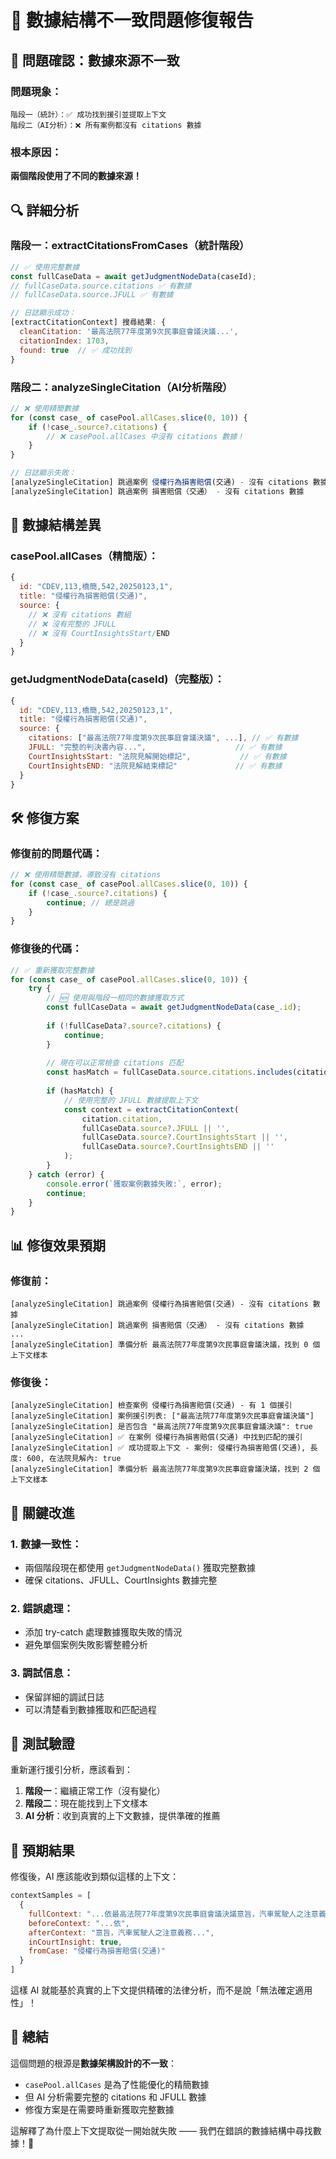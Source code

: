 # 🔧 數據結構不一致問題修復報告

## 🎯 **問題確認：數據來源不一致**

### **問題現象**：
```
階段一（統計）：✅ 成功找到援引並提取上下文
階段二（AI分析）：❌ 所有案例都沒有 citations 數據
```

### **根本原因**：
**兩個階段使用了不同的數據來源！**

## 🔍 **詳細分析**

### **階段一：extractCitationsFromCases（統計階段）**
```javascript
// ✅ 使用完整數據
const fullCaseData = await getJudgmentNodeData(caseId);
// fullCaseData.source.citations ✅ 有數據
// fullCaseData.source.JFULL ✅ 有數據

// 日誌顯示成功：
[extractCitationContext] 搜尋結果: {
  cleanCitation: '最高法院77年度第9次民事庭會議決議...',
  citationIndex: 1703,
  found: true  // ✅ 成功找到
}
```

### **階段二：analyzeSingleCitation（AI分析階段）**
```javascript
// ❌ 使用精簡數據
for (const case_ of casePool.allCases.slice(0, 10)) {
    if (!case_.source?.citations) {
        // ❌ casePool.allCases 中沒有 citations 數據！
    }
}

// 日誌顯示失敗：
[analyzeSingleCitation] 跳過案例 侵權行為損害賠償(交通) - 沒有 citations 數據
[analyzeSingleCitation] 跳過案例 損害賠償（交通） - 沒有 citations 數據
```

## 🚨 **數據結構差異**

### **casePool.allCases（精簡版）**：
```javascript
{
  id: "CDEV,113,橋簡,542,20250123,1",
  title: "侵權行為損害賠償(交通)",
  source: {
    // ❌ 沒有 citations 數組
    // ❌ 沒有完整的 JFULL
    // ❌ 沒有 CourtInsightsStart/END
  }
}
```

### **getJudgmentNodeData(caseId)（完整版）**：
```javascript
{
  id: "CDEV,113,橋簡,542,20250123,1",
  title: "侵權行為損害賠償(交通)",
  source: {
    citations: ["最高法院77年度第9次民事庭會議決議", ...], // ✅ 有數據
    JFULL: "完整的判決書內容...",                    // ✅ 有數據
    CourtInsightsStart: "法院見解開始標記",           // ✅ 有數據
    CourtInsightsEND: "法院見解結束標記"             // ✅ 有數據
  }
}
```

## 🛠️ **修復方案**

### **修復前的問題代碼**：
```javascript
// ❌ 使用精簡數據，導致沒有 citations
for (const case_ of casePool.allCases.slice(0, 10)) {
    if (!case_.source?.citations) {
        continue; // 總是跳過
    }
}
```

### **修復後的代碼**：
```javascript
// ✅ 重新獲取完整數據
for (const case_ of casePool.allCases.slice(0, 10)) {
    try {
        // 🆕 使用與階段一相同的數據獲取方式
        const fullCaseData = await getJudgmentNodeData(case_.id);
        
        if (!fullCaseData?.source?.citations) {
            continue;
        }
        
        // 現在可以正常檢查 citations 匹配
        const hasMatch = fullCaseData.source.citations.includes(citation.citation);
        
        if (hasMatch) {
            // 使用完整的 JFULL 數據提取上下文
            const context = extractCitationContext(
                citation.citation,
                fullCaseData.source?.JFULL || '',
                fullCaseData.source?.CourtInsightsStart || '',
                fullCaseData.source?.CourtInsightsEND || ''
            );
        }
    } catch (error) {
        console.error(`獲取案例數據失敗:`, error);
        continue;
    }
}
```

## 📊 **修復效果預期**

### **修復前**：
```
[analyzeSingleCitation] 跳過案例 侵權行為損害賠償(交通) - 沒有 citations 數據
[analyzeSingleCitation] 跳過案例 損害賠償（交通） - 沒有 citations 數據
...
[analyzeSingleCitation] 準備分析 最高法院77年度第9次民事庭會議決議，找到 0 個上下文樣本
```

### **修復後**：
```
[analyzeSingleCitation] 檢查案例 侵權行為損害賠償(交通) - 有 1 個援引
[analyzeSingleCitation] 案例援引列表: ["最高法院77年度第9次民事庭會議決議"]
[analyzeSingleCitation] 是否包含 "最高法院77年度第9次民事庭會議決議": true
[analyzeSingleCitation] ✅ 在案例 侵權行為損害賠償(交通) 中找到匹配的援引
[analyzeSingleCitation] ✅ 成功提取上下文 - 案例: 侵權行為損害賠償(交通), 長度: 600, 在法院見解內: true
[analyzeSingleCitation] 準備分析 最高法院77年度第9次民事庭會議決議，找到 2 個上下文樣本
```

## 🎯 **關鍵改進**

### **1. 數據一致性**：
- 兩個階段現在都使用 `getJudgmentNodeData()` 獲取完整數據
- 確保 citations、JFULL、CourtInsights 數據完整

### **2. 錯誤處理**：
- 添加 try-catch 處理數據獲取失敗的情況
- 避免單個案例失敗影響整體分析

### **3. 調試信息**：
- 保留詳細的調試日誌
- 可以清楚看到數據獲取和匹配過程

## 🧪 **測試驗證**

重新運行援引分析，應該看到：

1. **階段一**：繼續正常工作（沒有變化）
2. **階段二**：現在能找到上下文樣本
3. **AI 分析**：收到真實的上下文數據，提供準確的推薦

## 🚀 **預期結果**

修復後，AI 應該能收到類似這樣的上下文：

```javascript
contextSamples = [
  {
    fullContext: "...依最高法院77年度第9次民事庭會議決議意旨，汽車駕駛人之注意義務...",
    beforeContext: "...依",
    afterContext: "意旨，汽車駕駛人之注意義務...",
    inCourtInsight: true,
    fromCase: "侵權行為損害賠償(交通)"
  }
]
```

這樣 AI 就能基於真實的上下文提供精確的法律分析，而不是說「無法確定適用性」！

## 📝 **總結**

這個問題的根源是**數據架構設計的不一致**：
- `casePool.allCases` 是為了性能優化的精簡數據
- 但 AI 分析需要完整的 citations 和 JFULL 數據
- 修復方案是在需要時重新獲取完整數據

這解釋了為什麼上下文提取從一開始就失敗 —— 我們在錯誤的數據結構中尋找數據！🎯

